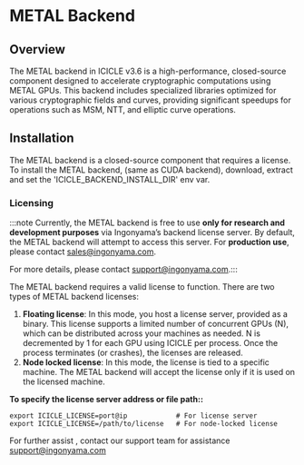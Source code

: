 
# METAL Backend

## Overview

The METAL backend in ICICLE v3.6 is a high-performance, closed-source component designed to accelerate cryptographic computations using METAL GPUs. This backend includes specialized libraries optimized for various cryptographic fields and curves, providing significant speedups for operations such as MSM, NTT, and elliptic curve operations.

## Installation

The METAL backend is a closed-source component that requires a license.
To install the METAL backend, (same as CUDA backend), download, extract and set the 'ICICLE_BACKEND_INSTALL_DIR' env var.

### Licensing

:::note
Currently, the METAL backend is free to use **only for research and development purposes** via Ingonyama’s backend license server. By default, the METAL backend will attempt to access this server. For **production use**, please contact [sales@ingonyama.com](mailto:sales@ingonyama.com).

For more details, please contact support@ingonyama.com.:::

The METAL backend requires a valid license to function. There are two types of METAL backend licenses:

   1. **Floating license**: In this mode, you host a license server, provided as a binary. This license supports a limited number of concurrent GPUs (N), which can be distributed across your machines as needed. N is decremented by 1 for each GPU using ICICLE per process. Once the process terminates (or crashes), the licenses are released.
   2. **Node locked license**:  In this mode, the license is tied to a specific machine. The METAL backend will accept the license only if it is used on the licensed machine.

**To specify the license server address or file path::**

```
export ICICLE_LICENSE=port@ip            # For license server
export ICICLE_LICENSE=/path/to/license   # For node-locked license
```

For further assist , contact our support team for assistance support@ingonyama.com
